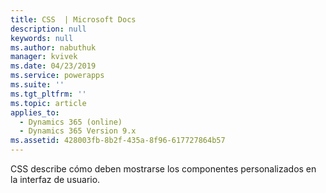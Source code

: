 ```yaml
---
title: CSS  | Microsoft Docs
description: null
keywords: null
ms.author: nabuthuk
manager: kvivek
ms.date: 04/23/2019
ms.service: powerapps
ms.suite: ''
ms.tgt_pltfrm: ''
ms.topic: article
applies_to:
  - Dynamics 365 (online)
  - Dynamics 365 Version 9.x
ms.assetid: 428003fb-8b2f-435a-8f96-617727864b57
---
```

CSS describe cómo deben mostrarse los componentes personalizados en la interfaz de usuario.
